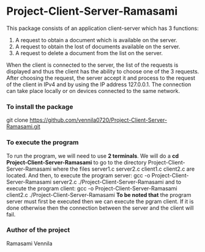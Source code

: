 # Project-Client-Server-Ramasami

This package consists of an application client-server which has 3 functions:
1. A request to obtain a document which is available on the server.
2. A request to obtain the lost of documents available on the server.
3. A request to delete a document from the list on the server.

When the client is connected to the server, the list of the requests is displayed and thus the client has the ability to choose one of the 3 requests. After choosing the request, the server accept it and process to the request of the client in IPv4 and by using the IP address 127.0.0.1. The connection can take place locally or on devices connected to the same network.

### To install the package
git clone https://github.com/vennila0720/Project-Client-Server-Ramasami.git

### To execute the program
To run the program, we will need to use **2 terminals**. We will do a **cd Project-Client-Server-Ramasami** to go to the directory Project-Client-Server-Ramasami where the files server1.c server2.c client1.c client2.c are located. And then, to execute the program server: gcc -o Project-Client-Server-Ramasami server2.c ./Project-Client-Server-Ramasami and to execute the program client: gcc -o Project-Client-Server-Ramasami client2.c ./Project-Client-Server-Ramasami 
**To be noted that** the program server must first be executed then we can execute the pgram client. If it is done otherwise then the connection between the server and the client will fail.

### Author of the project
Ramasami Vennila
